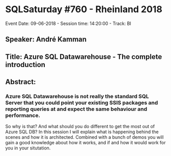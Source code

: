 # SQLSaturday #760 - Rheinland 2018
Event Date: 09-06-2018 - Session time: 14:20:00 - Track: BI
## Speaker: André Kamman
## Title: Azure SQL Datawarehouse - The complete introduction
## Abstract:
### Azure SQL Datawarehouse is not really the standard SQL Server that you could point your existing SSIS packages and reporting queries at and expect the same behaviour and performance.
So why is that? And what should you do different to get the most out of Azure SQL DB?
In this session I will explain what is happening behind the scenes and how it is architected. Combined with a bunch of demos you will gain a good knowledge about how it works, and if and how it would work for you in your situtation.
